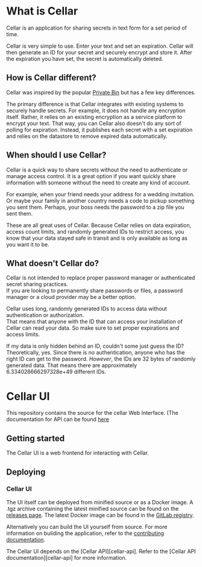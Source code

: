 # What is Cellar

Cellar is an application for sharing secrets in text form for a set period of time.

Cellar is very simple to use.
Enter your text and set an expiration.
Cellar will then generate an ID for your secret and securely encrypt and store it.
After the expiration you have set, the secret is automatically deleted.

## How is Cellar different?

Cellar was inspired by the popular [Private Bin][priv-bin] but has a few key differences.

The primary difference is that Cellar integrates with existing systems to securely handle secrets.
For example, it does not handle any encryption itself.
Rather, it relies on an existing encryption as a service platform to encrypt your text.
That way, you can 
Cellar also doesn't do any sort of polling for expiration.
Instead, it publishes each secret with a set expiration and relies on the datastore to remove expired data automatically.

## When should I use Cellar?

Cellar is a quick way to share secrets without the need to authenticate or manage access control.
It is a great option if you want quickly share information with someone without the need to create any kind of account.

For example, when your friend needs your address for a wedding invitation.
Or maybe your family in another country needs a code to pickup something you sent them.
Perhaps, your boss needs the password to a zip file you sent them.

These are all great uses of Cellar.
Because Cellar relies on data expiration, access count limits, and randomly generated IDs to restrict access,
you know that your data stayed safe in transit and is only available as long as you want it to be.

## What doesn't Cellar do?

Cellar is not intended to replace proper password manager or authenticated secret sharing practices.  
If you are looking to permanently share passwords or files, a password manager or a cloud provider may be a better option.

Cellar uses long, randomly generated IDs to access data without authentication or authorization.  
That means that anyone with the ID that can access your installation of Cellar can read your data.
So make sure to set proper expirations and access limits.

If my data is only hidden behind an ID, couldn't some just guess the ID?  
Theoretically, yes.
Since there is no authentication, anyone who has the right ID can get to the password.
_However_, the IDs are 32 bytes of randomly generated data.
That means there are approximately 6.334028666297328e+49 different IDs.

# Cellar UI

This repository contains the source for the cellar Web Interface.
(The documentation for API can be found [here][api]

## Getting started

The Cellar UI is a web frontend for interacting with Cellar.

## Deploying

### Cellar UI

The UI itself can be deployed from minified source or as a Docker image.
A .tgz archive containing the latest minified source can be found on the [releases page][ui-releases].
The latest Docker image can be found in the [GitLab registry][ui-registry].

Alternatively you can build the UI yourself from source.
For more information on building the application, refer to the [contributing documentation][ui-contributing].

The Cellar UI depends on the [Cellar API][cellar-api].
Refer to the [Cellar API documentation][cellar-api] for more information.



[priv-bin]: https://github.com/PrivateBin/PrivateBin
[ui-releases]: https://gitlab.com/auroq/cellar/cellar-ui/-/releases
[ui-registry]: https://gitlab.com/auroq/cellar/cellar-ui/container_registry
[ui-contributing]: CONTRIBUTING.md
[api]: https://gitlab.com/auroq/cellar/cellar-api
